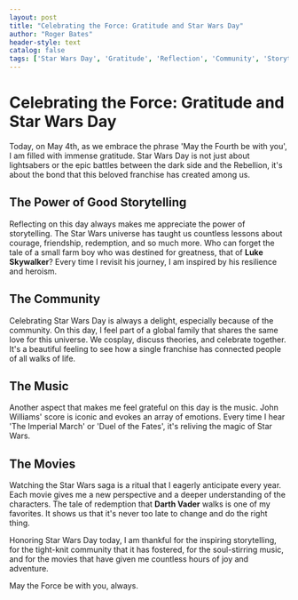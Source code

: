 ```yaml
---
layout: post
title: "Celebrating the Force: Gratitude and Star Wars Day"
author: "Roger Bates"
header-style: text
catalog: false
tags: ['Star Wars Day', 'Gratitude', 'Reflection', 'Community', 'Storytelling', 'Cultural Phenomenon']
---
```


# Celebrating the Force: Gratitude and Star Wars Day  

Today, on May 4th, as we embrace the phrase 'May the Fourth be with you', I am filled with immense gratitude. Star Wars Day is not just about lightsabers or the epic battles between the dark side and the Rebellion, it's about the bond that this beloved franchise has created among us.  

## The Power of Good Storytelling  

Reflecting on this day always makes me appreciate the power of storytelling. The Star Wars universe has taught us countless lessons about courage, friendship, redemption, and so much more. Who can forget the tale of a small farm boy who was destined for greatness, that of **Luke Skywalker**? Every time I revisit his journey, I am inspired by his resilience and heroism.  

## The Community  

Celebrating Star Wars Day is always a delight, especially because of the community. On this day, I feel part of a global family that shares the same love for this universe. We cosplay, discuss theories, and celebrate together. It's a beautiful feeling to see how a single franchise has connected people of all walks of life.  

## The Music  

Another aspect that makes me feel grateful on this day is the music. John Williams' score is iconic and evokes an array of emotions. Every time I hear 'The Imperial March' or 'Duel of the Fates', it's reliving the magic of Star Wars.  

## The Movies  

Watching the Star Wars saga is a ritual that I eagerly anticipate every year. Each movie gives me a new perspective and a deeper understanding of the characters. The tale of redemption that **Darth Vader** walks is one of my favorites. It shows us that it's never too late to change and do the right thing.  

Honoring Star Wars Day today, I am thankful for the inspiring storytelling, for the tight-knit community that it has fostered, for the soul-stirring music, and for the movies that have given me countless hours of joy and adventure.  

May the Force be with you, always.  
